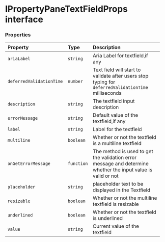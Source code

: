 # IPropertyPaneTextFieldProps interface










### Properties

| Property	   | Type	| Description|
|:-------------|:-------|:-----------|
|`ariaLabel`      | `string` | Aria Label for textfield,if any |
|`deferredValidationTime`      | `number` | Text field will start to validate after users stop typing for `deferredValidationTime` milliseconds |
|`description`      | `string` | The textfield input description |
|`errorMessage`      | `string` | Default value of the textfield,if any |
|`label`      | `string` | Label for the textfield |
|`multiline`      | `boolean` | Whether or not the textfield is a multiline textfield |
|`onGetErrorMessage`      | `function` | The method is used to get the validation error message and determine whether the input value is valid or not |
|`placeholder`      | `string` | placeholder text to be displayed in the Textfield |
|`resizable`      | `boolean` | Whether or not the multiline textfield is resizable |
|`underlined`      | `boolean` | Whether or not the textfield is underlined |
|`value`      | `string` | Current value of the textfield |




